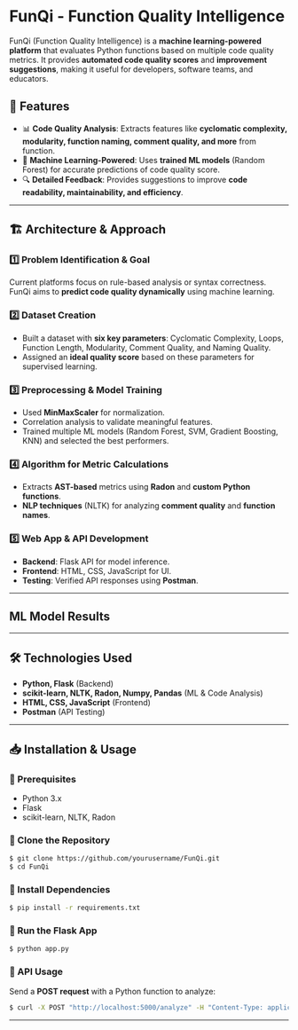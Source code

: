 # FunQi - Function Quality Intelligence

FunQi (Function Quality Intelligence) is a **machine learning-powered platform** that evaluates Python functions based on multiple code quality metrics. It provides **automated code quality scores** and **improvement suggestions**, making it useful for developers, software teams, and educators.

## 🚀 Features
- 📊 **Code Quality Analysis**: Extracts features like **cyclomatic complexity, modularity, function naming, comment quality, and more** from function.
- 🤖 **Machine Learning-Powered**: Uses **trained ML models** (Random Forest) for accurate predictions of code quality score.
- 🔍 **Detailed Feedback**: Provides suggestions to improve **code readability, maintainability, and efficiency**.
  
---

## 🏗️ Architecture & Approach
### 1️⃣ Problem Identification & Goal
Current platforms focus on rule-based analysis or syntax correctness. FunQi aims to **predict code quality dynamically** using machine learning.

### 2️⃣ Dataset Creation
- Built a dataset with **six key parameters**: Cyclomatic Complexity, Loops, Function Length, Modularity, Comment Quality, and Naming Quality.
- Assigned an **ideal quality score** based on these parameters for supervised learning.

### 3️⃣ Preprocessing & Model Training
- Used **MinMaxScaler** for normalization.
- Correlation analysis to validate meaningful features.
- Trained multiple ML models (Random Forest, SVM, Gradient Boosting, KNN) and selected the best performers.

### 4️⃣ Algorithm for Metric Calculations
- Extracts **AST-based** metrics using **Radon** and **custom Python functions**.
- **NLP techniques** (NLTK) for analyzing **comment quality** and **function names**.

### 5️⃣ Web App & API Development
- **Backend**: Flask API for model inference.
- **Frontend**: HTML, CSS, JavaScript for UI.
- **Testing**: Verified API responses using **Postman**.

---
## ML Model Results

---

## 🛠️ Technologies Used
- **Python, Flask** (Backend)
- **scikit-learn, NLTK, Radon, Numpy, Pandas** (ML & Code Analysis)
- **HTML, CSS, JavaScript** (Frontend)
- **Postman** (API Testing)
---

## 📥 Installation & Usage
### 🔧 Prerequisites
- Python 3.x
- Flask
- scikit-learn, NLTK, Radon

### 🔹 Clone the Repository
```sh
$ git clone https://github.com/yourusername/FunQi.git
$ cd FunQi
```

### 🔹 Install Dependencies
```sh
$ pip install -r requirements.txt
```

### 🔹 Run the Flask App
```sh
$ python app.py
```

### 🔹 API Usage
Send a **POST request** with a Python function to analyze:
```sh
$ curl -X POST "http://localhost:5000/analyze" -H "Content-Type: application/json" -d '{"code": "def example():\n    print(\"Hello, World!\")"}'
```

---


